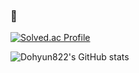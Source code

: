### 👋


[![Solved.ac Profile](http://mazassumnida.wtf/api/v2/generate_badge?boj=yup822)](https://solved.ac/yup822/)

![Dohyun822's GitHub stats](https://github-readme-stats-git-master-dohyun822.vercel.app/api?username=Dohyun822&show_icons=true&theme=radical&count_private=true&include_all_commits=true)


